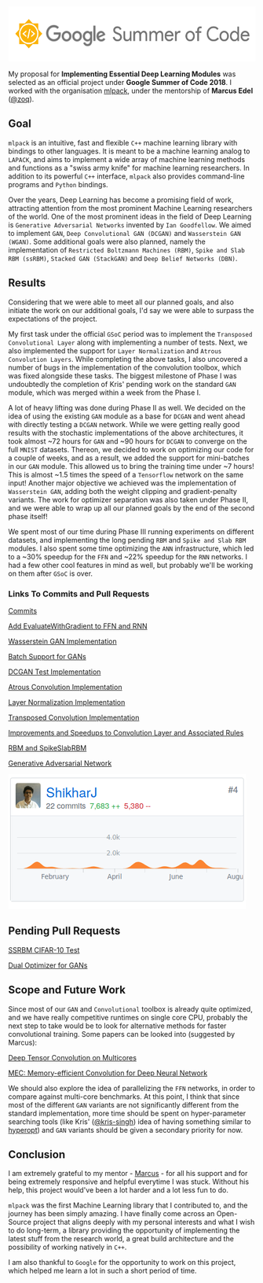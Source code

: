 <p align="center">
  <img width="556" height="112" src="https://github.com/ShikharJ/GSoC-2018-Work-Report/blob/master/src/gsoc.png">
</p>

My proposal for **Implementing Essential Deep Learning Modules** was selected as an official project under **Google Summer of Code 2018**. I worked with the organisation [mlpack](https://github.com/mlpack/), under the mentorship of **Marcus Edel** ([@zoq](https://github.com/zoq)).

## Goal

`mlpack` is an intuitive, fast and flexible `C++` machine learning library with bindings to other languages. It is meant to be a machine learning analog to `LAPACK`, and aims to implement a wide array of machine learning methods and functions as a "swiss army knife" for machine learning researchers. In addition to its powerful `C++` interface, `mlpack` also provides command-line programs and `Python` bindings.

Over the years, Deep Learning has become a promising field of work, attracting attention from the most prominent Machine Learning researchers of the world. One of the most prominent ideas in the field of Deep Learning is `Generative Adversarial Networks` invented by `Ian Goodfellow`. We aimed to implement `GAN`, `Deep Convolutional GAN (DCGAN)` and `Wasserstein GAN (WGAN)`. Some additional goals were also planned, namely the implementation of `Restricted Boltzmann Machines (RBM)`, `Spike and Slab RBM (ssRBM)`, `Stacked GAN (StackGAN)` and `Deep Belief Networks (DBN)`.

## Results

Considering that we were able to meet all our planned goals, and also initiate the work on our additional goals, I'd say we were able to surpass the expectations of the project.

My first task under the official `GSoC` period was to implement the `Transposed Convolutional Layer` along with implementing a number of tests. Next, we also implemented the support for `Layer Normalization` and `Atrous Convolution Layers`. While completing the above tasks, I also uncovered a number of bugs in the implementation of the convolution toolbox, which was fixed alongside these tasks. The biggest milestone of Phase I was undoubtedly the completion of Kris' pending work on the standard `GAN` module, which was merged within a week from the Phase I. 

A lot of heavy lifting was done during Phase II as well. We decided on the idea of using the existing `GAN` module as a base for `DCGAN` and went ahead with directly testing a `DCGAN` network. While we were getting really good results with the stochastic implementations of the above architectures, it took almost ~72 hours for `GAN` and ~90 hours for `DCGAN` to converge on the full `MNIST` datasets. Thereon, we decided to work on optimizing our code for a couple of weeks, and as a result, we added the support for mini-batches in our `GAN` module. This allowed us to bring the training time under ~7 hours! This is almost ~1.5 times the speed of a `Tensorflow` network on the same input! Another major objective we achieved was the implementation of `Wasserstein GAN`, adding both the weight clipping and gradient-penalty variants. The work for optimizer separation was also taken under Phase II, and we were able to wrap up all our planned goals by the end of the second phase itself!

We spent most of our time during Phase III running experiments on different datasets, and implementing the long pending `RBM` and `Spike and Slab RBM` modules. I also spent some time optimizing the `ANN` infrastructure, which led to a ~30% speedup for the `FFN` and ~22% speedup for the `RNN` networks. I had a few other cool features in mind as well, but probably we'll be working on them after `GSoC` is over.

### Links To Commits and Pull Requests

[Commits](https://github.com/mlpack/mlpack/commits?author=shikharj)

[Add EvaluateWithGradient to FFN and RNN](https://github.com/mlpack/mlpack/pull/1467)

[Wasserstein GAN Implementation](https://github.com/mlpack/mlpack/pull/1444)

[Batch Support for GANs](https://github.com/mlpack/mlpack/pull/1431)

[DCGAN Test Implementation](https://github.com/mlpack/mlpack/pull/1417)

[Atrous Convolution Implementation](https://github.com/mlpack/mlpack/pull/1390)

[Layer Normalization Implementation](https://github.com/mlpack/mlpack/pull/1389)

[Transposed Convolution Implementation](https://github.com/mlpack/mlpack/pull/1386)

[Improvements and Speedups to Convolution Layer and Associated Rules](https://github.com/mlpack/mlpack/pull/1319)

[RBM and SpikeSlabRBM](https://github.com/mlpack/mlpack/pull/1208)

[Generative Adversarial Network](https://github.com/mlpack/mlpack/pull/1204)

<p align="left">
  <img width="485" height="274" src="https://github.com/ShikharJ/GSoC-2018-Work-Report/blob/master/src/mlpack.png">
</p>

## Pending Pull Requests

[SSRBM CIFAR-10 Test](https://github.com/mlpack/mlpack/pull/1477)

[Dual Optimizer for GANs](https://github.com/mlpack/mlpack/pull/1437)

## Scope and Future Work

Since most of our `GAN` and `Convolutional` toolbox is already quite optimized, and we have really competitive runtimes on single core CPU, probably the next step to take would be to look for alternative methods for faster convolutional training. Some papers can be looked into (suggested by Marcus):

[Deep Tensor Convolution on Multicores](http://proceedings.mlr.press/v70/budden17a.html)

[MEC: Memory-efficient Convolution for Deep Neural Network](http://proceedings.mlr.press/v70/cho17a.html)

We should also explore the idea of parallelizing the `FFN` networks, in order to compare against multi-core benchmarks. At this point, I think that since most of the different `GAN` variants are not significantly different from the standard implementation, more time should be spent on hyper-parameter searching tools (like Kris' ([@kris-singh](https://github.com/kris-singh)) idea of having something similar to [hyperopt](https://github.com/hyperopt/hyperopt)) and `GAN` variants should be given a secondary priority for now.

## Conclusion

I am extremely grateful to my mentor - [Marcus](https://github.com/zoq) - for all his support and for being extremely responsive and helpful everytime I was stuck. Without his help, this project would've been a lot harder and a lot less fun to do.

`mlpack` was the first Machine Learning library that I contributed to, and the journey has been simply amazing. I have finally come across an Open-Source project that aligns deeply with my personal interests and what I wish to do long-term, a library providing the opportunity of implementing the latest stuff from the research world, a great build architecture and the possibility of working natively in `C++`.

I am also thankful to `Google` for the opportunity to work on this project, which helped me learn a lot in such a short period of time.
